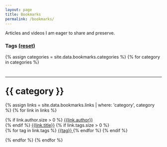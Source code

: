 ```yaml
---
layout: page
title: Bookmarks
permalink: /bookmarks/
---
```


Articles and videos I am eager to share and preserve.

<a href="/feed.xml"><i class="svg-icon rss"></i></a>

<h3> Tags <a href="?"> (reset) </a></h3>
<div id="tag-holder"></div>

{% assign categories = site.data.bookmarks.categories %}
{% for category in categories %}
<h1 class="block" id="{{category}}"><hr/>{{ category }} </h1>
{% assign links = site.data.bookmarks.links | where: 'category', category %}
{% for link in links %}
<p class="block" data-category="{{category}}">
{% if link.author.size > 0 %}
<a href="?author={{link.author}}" class="hover bookmarks-author" data-author="{{link.author}}"> {{link.author}} </a><br/>
{% endif %}
<a href="{{link.url}}" class="hover">{{link.title}}</a>
{% if link.tags.size > 0 %}
<br/>
{% for tag in link.tags %}
<a href="?tags={{tag}}" class="bookmarks-tag" data-tag="{{tag}}"> {{tag}} </a>
{% endfor %}
{% endif %}
</p>
{% endfor %}
{% endfor %}

<script>

function addTag(tagName){
  var aNode = document.createElement("a");
  aNode.href = '?tags=' + tagName;
  aNode.className = "bookmarks-tag";
  var textnode = document.createTextNode(tagName);
  aNode.appendChild(textnode);
  document.getElementById("tag-holder").appendChild(aNode);
}
var siteData = {{ site.data | jsonify }}.bookmarks;
var allTags = {};
for (var li = 0; li < siteData.links.length; li++){
  var link = siteData.links[li];
  for (var ti = 0; ti < link.tags.length; ti++){
    var tag = link.tags[ti];
    allTags[tag] = true;
  }
}
var sortedTags = Object.keys(allTags).sort();
for (var ti = 0; ti < sortedTags.length; ti++){
  var tag = sortedTags[ti];
  addTag(tag);
}

var read_url_param = function(param_name, as_list){
  as_list = as_list || false;
  var vars = {};
  var q = document.URL.split('?')[1];
  if(q != undefined){
    q = q.split('&');
    for(var i = 0; i < q.length; i++){
      var param = q[i].split('=');
      var name = param[0];
      var value = param[1];
      vars[name] = vars[name] || [];
      vars[name].push(value);
    }
  }
  if (vars.hasOwnProperty(param_name)){
    if (vars[param_name].length == 1 && !as_list){
      return vars[param_name][0];
    }
    return vars[param_name];
  }
  return null;
};

var hideElement = function(element){
  element.className += " hide";
}

var showElement = function(element){
  element.className += " show";
}

var filterBookmarks = function(filterTags, tagClass, tagData){
  for (var ft = 0; ft < filterTags.length; ft++){
    var filterTag = filterTags[ft];
    var tags = document.getElementsByClassName(tagClass);
    for (var i = 0; i < tags.length; i++) {
      var tag = tags[i];
      if (tag.getAttribute(tagData) == filterTag){
        showElement(tag.parentElement);
        var category = tag.parentElement.getAttribute("data-category");
        var header = document.getElementById(category);
        showElement(header);
      }
    }
  }
  var toHide = document.querySelectorAll(".block:not(.show)");
  for (var i = 0; i < toHide.length; i++){
    var block = toHide[i];
    hideElement(block);
  }
}

var filter = read_url_param("tags", true);
if (filter){
  filterBookmarks(filter, 'bookmarks-tag', 'data-tag');
} else {
  var author = read_url_param("author");
  if (author){
    author = author.split("%20").join(" ");
    filterBookmarks([author], 'bookmarks-author', 'data-author');
  }
}
</script>
